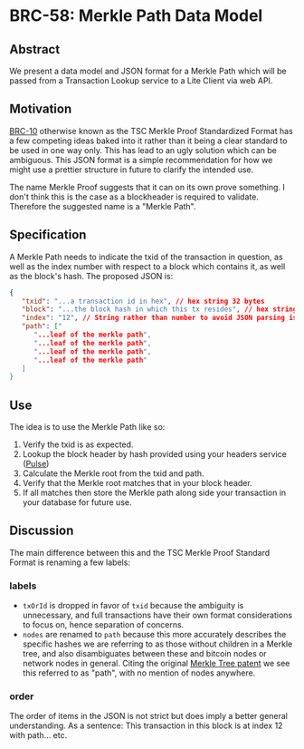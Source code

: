 # BRC-58: Merkle Path Data Model

## Abstract
We present a data model and JSON format for a Merkle Path which will be passed from a Transaction Lookup service to a Lite Client via web API.

## Motivation

[BRC-10](./0010.md) otherwise known as the TSC Merkle Proof Standardized Format has a few competing ideas baked into it rather than it being a clear standard to be used in one way only. This has lead to an ugly solution which can be ambiguous. This JSON format is a simple recommendation for how we might use a prettier structure in future to clarify the intended use.

The name Merkle Proof suggests that it can on its own prove something. I don't think this is the case as a blockheader is required to validate. Therefore the suggested name is a "Merkle Path".

## Specification

A Merkle Path needs to indicate the txid of the transaction in question, as well as the index number with respect to a block which contains it, as well as the block's hash.
The proposed JSON is:

```json
{ 
   "txid": "...a transaction id in hex", // hex string 32 bytes
   "block": "...the block hash in which this tx resides", // hex string 32 bytes
   "index": "12", // String rather than number to avoid JSON parsing issues.
   "path": ["
      "...leaf of the merkle path",
      "...leaf of the merkle path",
      "...leaf of the merkle path",
      "...leaf of the merkle path"
   ]
}
```
## Use

The idea is to use the Merkle Path like so:

1. Verify the txid is as expected.
2. Lookup the block header by hash provided using your headers service ([Pulse](https://github.com/libsv/pulse/))
3. Calculate the Merkle root from the txid and path.
4. Verify that the Merkle root matches that in your block header.
5. If all matches then store the Merkle path along side your transaction in your database for future use.

## Discussion

The main difference between this and the TSC Merkle Proof Standard Format is renaming a few labels:

### labels
- `txOrId` is dropped in favor of `txid` because the ambiguity is unnecessary, and full transactions have their own format considerations to focus on, hence separation of concerns.
- `nodes` are renamed to `path` because this more accurately describes the specific hashes we are referring to as those without children in a Merkle tree, and also disambiguates between these and bitcoin nodes or network nodes in general.  Citing the original [Merkle Tree patent](https://worldwide.espacenet.com/patent/search/family/022107098/publication/US4309569A?q=pn%3DUS4309569) we see this referred to as "path", with no mention of nodes anywhere.

### order
The order of items in the JSON is not strict but does imply a better general understanding. As a sentence: This transaction in this block is at index 12 with path... etc.
